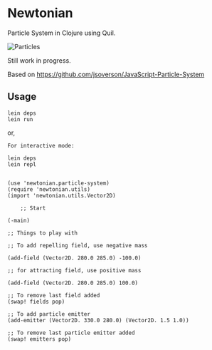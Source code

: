 # Newtonian

Particle System in Clojure using Quil.

![Particles](http://img525.imageshack.us/img525/3210/screenshotfrom201208252.png)


Still work in progress.

Based on https://github.com/jsoverson/JavaScript-Particle-System

## Usage

	lein deps
	lein run

or,

	For interactive mode:

	lein deps
	lein repl


	(use 'newtonian.particle-system)
	(require 'newtonian.utils)
	(import 'newtonian.utils.Vector2D)

        ;; Start 

	(-main)

	;; Things to play with

	;; To add repelling field, use negative mass

	(add-field (Vector2D. 280.0 285.0) -100.0)

	;; for attracting field, use positive mass

	(add-field (Vector2D. 280.0 285.0) 100.0)

	;; To remove last field added
	(swap! fields pop)

	;; To add particle emitter
	(add-emitter (Vector2D. 330.0 280.0) (Vector2D. 1.5 1.0))

	;; To remove last particle emitter added
	(swap! emitters pop)



